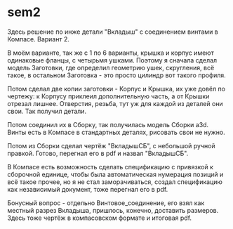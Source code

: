 # sem2
Здесь решение по инже детали "Вкладыш" с соединением винтами в Компасе. Вариант 2.

В моём варианте, так же с 1 по 6 варианты, крышка и корпус имеют одинаковые фланцы, с четырьмя ушками.
Поэтому я сначала сделал модель Заготовки, где определил геометрию ушек, скругления, всё такое, в остальном Заготовка - это просто цилиндр вот такого профиля.

Потом сделал две копии заготовки - Корпус и Крышка, их уже довёл по чертежу: к Корпусу приклеил дополнительную часть, а от Крышки отрезал лишнее. Отверстия, резьба, тут уж для каждой из деталей они свои. Так получил детали.

Потом соединил их в Сборку, так получилась модель Сборки a3d. Винты есть в Компасе в стандартных деталях, рисовать свои не нужно.

Потом из Сборки сделал чертёж "ВкладышСБ", с небольшой ручной правкой. Готово, перегнал его в pdf и назвал "ВкладышСБ". 

В Компасе есть возможность сделать спецификацию с привязкой к сборочной единице, чтобы была автоматическая нумерация позиций и всё такое прочее, но я не стал заморачиваться, создал спецификацию как независимый документ, тоже перегнал его в pdf.

Бонусный вопрос - отдельно Винтовое_соединение, его взял как местный разрез Вкладыша, пришлось, конечно, доставить размеров. Здесь тоже чертёж в компасовском формате и итоговая pdf. 


